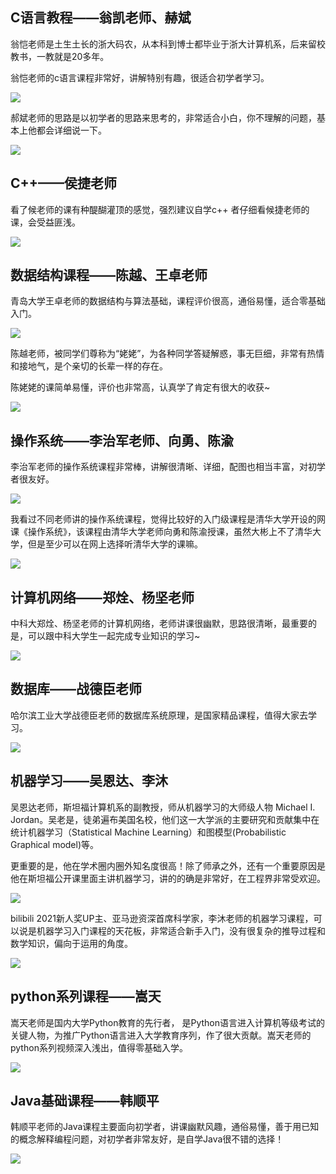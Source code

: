 ## C语言教程——翁凯老师、赫斌

翁恺老师是土生土长的浙大码农，从本科到博士都毕业于浙大计算机系，后来留校教书，一教就是20多年。

翁恺老师的c语言课程非常好，讲解特别有趣，很适合初学者学习。

![](http://img.topjavaer.cn/img/image-20221031005008417.png)

郝斌老师的思路是以初学者的思路来思考的，非常适合小白，你不理解的问题，基本上他都会详细说一下。

![](http://img.topjavaer.cn/img/image-20221117084401974.png)



## C++——侯捷老师

看了候老师的课有种醍醐灌顶的感觉，强烈建议自学c++ 者仔细看候捷老师的课，会受益匪浅。

![](http://img.topjavaer.cn/img/image-20221112212137063.png)

## 数据结构课程——陈越、王卓老师

青岛大学王卓老师的数据结构与算法基础，课程评价很高，通俗易懂，适合零基础入门。

![](http://img.topjavaer.cn/img/image-20221112213039156.png)

陈越老师，被同学们尊称为“姥姥”，为各种同学答疑解惑，事无巨细，非常有热情和接地气，是个亲切的长辈一样的存在。

陈姥姥的课简单易懂，评价也非常高，认真学了肯定有很大的收获~

![](http://img.topjavaer.cn/img/image-20221031005353949.png)



## 操作系统——李治军老师、向勇、陈渝

李治军老师的操作系统课程非常棒，讲解很清晰、详细，配图也相当丰富，对初学者很友好。

![](http://img.topjavaer.cn/img/image-20221112213334202.png)

我看过不同老师讲的操作系统课程，觉得比较好的入门级课程是清华大学开设的网课《操作系统》，该课程由清华大学老师向勇和陈渝授课，虽然大彬上不了清华大学，但是至少可以在网上选择听清华大学的课嘛。

![](http://img.topjavaer.cn/img/image-20221031005947517.png)

## 计算机网络——郑烇、杨坚老师

中科大郑烇、杨坚老师的计算机网络，老师讲课很幽默，思路很清晰，最重要的是，可以跟中科大学生一起完成专业知识的学习~

![](http://img.topjavaer.cn/img/image-20221112213757805.png)



## 数据库——战德臣老师

哈尔滨工业大学战德臣老师的数据库系统原理，是国家精品课程，值得大家去学习。

![](http://img.topjavaer.cn/img/image-20221112214011640.png)

## 机器学习——吴恩达、李沐

吴恩达老师，斯坦福计算机系的副教授，师从机器学习的大师级人物 Michael I. Jordan。吴老是，徒弟遍布美国名校，他们这一大学派的主要研究和贡献集中在统计机器学习（Statistical Machine Learning）和图模型(Probabilistic Graphical model)等。

更重要的是，他在学术圈内圈外知名度很高！除了师承之外，还有一个重要原因是他在斯坦福公开课里面主讲机器学习，讲的的确是非常好，在工程界非常受欢迎。

![](http://img.topjavaer.cn/img/image-20221031005740777.png)

bilibili 2021新人奖UP主、亚马逊资深首席科学家，李沐老师的机器学习课程，可以说是机器学习入门课程的天花板，非常适合新手入门，没有很复杂的推导过程和数学知识，偏向于运用的角度。

![](http://img.topjavaer.cn/img/image-20221116235358812.png)

## python系列课程——嵩天

嵩天老师是国内大学Python教育的先行者， 是Python语言进入计算机等级考试的关键人物，为推广Python语言进入大学教育序列，作了很大贡献。嵩天老师的python系列视频深入浅出，值得零基础入学。

![](http://img.topjavaer.cn/img/image-20221031010632456.png)



## Java基础课程——韩顺平

韩顺平老师的Java课程主要面向初学者，讲课幽默风趣，通俗易懂，善于用已知的概念解释编程问题，对初学者非常友好，是自学Java很不错的选择！

![](http://img.topjavaer.cn/img/image-20221031011126265.png)



